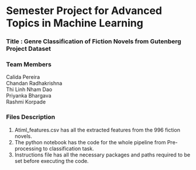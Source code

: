 # Semester Project for Advanced Topics in Machine Learning

### Title : Genre Classification of Fiction Novels from Gutenberg Project Dataset

### Team Members
Calida Pereira </br>
Chandan Radhakrishna </br>
Thi Linh Nham Dao </br>
Priyanka Bhargava </br>
Rashmi Korpade

### Files Description
1. Atiml_features.csv has all the extracted features from the 996 fiction novels. 
2. The python notebook has the code for the whole pipeline from Pre-processing to classification task.
3. Instructions file has all the necessary packages and paths required to be set before executing the code.


